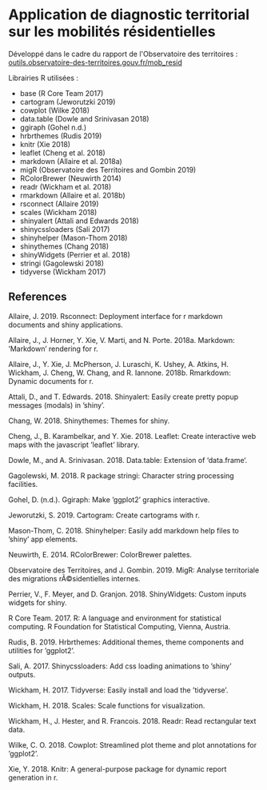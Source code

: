# Application de diagnostic territorial sur les mobilités résidentielles

Développé dans le cadre du rapport de l'Observatoire des territoires :
[outils.observatoire-des-territoires.gouv.fr/mob_resid](https://outils.observatoire-des-territoires.gouv.fr/mob_resid)


Librairies R utilisées :

-   base (R Core Team 2017)
-   cartogram (Jeworutzki 2019)
-   cowplot (Wilke 2018)
-   data.table (Dowle and Srinivasan 2018)
-   ggiraph (Gohel n.d.)
-   hrbrthemes (Rudis 2019)
-   knitr (Xie 2018)
-   leaflet (Cheng et al. 2018)
-   markdown (Allaire et al. 2018a)
-   migR (Observatoire des Territoires and Gombin 2019)
-   RColorBrewer (Neuwirth 2014)
-   readr (Wickham et al. 2018)
-   rmarkdown (Allaire et al. 2018b)
-   rsconnect (Allaire 2019)
-   scales (Wickham 2018)
-   shinyalert (Attali and Edwards 2018)
-   shinycssloaders (Sali 2017)
-   shinyhelper (Mason-Thom 2018)
-   shinythemes (Chang 2018)
-   shinyWidgets (Perrier et al. 2018)
-   stringi (Gagolewski 2018)
-   tidyverse (Wickham 2017)

References
----------

Allaire, J. 2019. Rsconnect: Deployment interface for r markdown
documents and shiny applications.

Allaire, J., J. Horner, Y. Xie, V. Marti, and N. Porte. 2018a. Markdown:
’Markdown’ rendering for r.

Allaire, J., Y. Xie, J. McPherson, J. Luraschi, K. Ushey, A. Atkins, H.
Wickham, J. Cheng, W. Chang, and R. Iannone. 2018b. Rmarkdown: Dynamic
documents for r.

Attali, D., and T. Edwards. 2018. Shinyalert: Easily create pretty popup
messages (modals) in ’shiny’.

Chang, W. 2018. Shinythemes: Themes for shiny.

Cheng, J., B. Karambelkar, and Y. Xie. 2018. Leaflet: Create interactive
web maps with the javascript ’leaflet’ library.

Dowle, M., and A. Srinivasan. 2018. Data.table: Extension of
‘data.frame‘.

Gagolewski, M. 2018. R package stringi: Character string processing
facilities.

Gohel, D. (n.d.). Ggiraph: Make ’ggplot2’ graphics interactive.

Jeworutzki, S. 2019. Cartogram: Create cartograms with r.

Mason-Thom, C. 2018. Shinyhelper: Easily add markdown help files to
’shiny’ app elements.

Neuwirth, E. 2014. RColorBrewer: ColorBrewer palettes.

Observatoire des Territoires, and J. Gombin. 2019. MigR: Analyse
territoriale des migrations rÃ©sidentielles internes.

Perrier, V., F. Meyer, and D. Granjon. 2018. ShinyWidgets: Custom inputs
widgets for shiny.

R Core Team. 2017. R: A language and environment for statistical
computing. R Foundation for Statistical Computing, Vienna, Austria.

Rudis, B. 2019. Hrbrthemes: Additional themes, theme components and
utilities for ’ggplot2’.

Sali, A. 2017. Shinycssloaders: Add css loading animations to ’shiny’
outputs.

Wickham, H. 2017. Tidyverse: Easily install and load the ’tidyverse’.

Wickham, H. 2018. Scales: Scale functions for visualization.

Wickham, H., J. Hester, and R. Francois. 2018. Readr: Read rectangular
text data.

Wilke, C. O. 2018. Cowplot: Streamlined plot theme and plot annotations
for ’ggplot2’.

Xie, Y. 2018. Knitr: A general-purpose package for dynamic report
generation in r.

